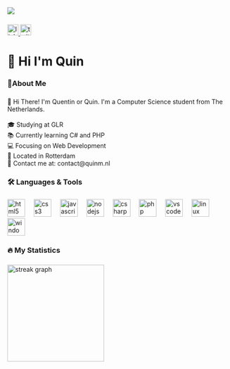 <div align="left">
  <img height="" src="https://i.ibb.co/kyVZMy/image.png"/>
</div>

###

<div align="left">
  <a href="https://www.linkedin.com/in/qmwillemstein/" target="_blank">
    <img src="https://img.shields.io/static/v1?message=LinkedIn&logo=linkedin&label=&color=0077B5&logoColor=white&labelColor=&style=for-the-badge" height="25" alt="linkedin logo"  />
  </a>
  <a href="https://twitter.com/quinmw_" target="_blank">
    <img src="https://img.shields.io/static/v1?message=@Quinmw_&logo=twitter&label=Twitter&color=303030&logoColor=white&labelColor=&style=for-the-badge" height="25" alt="twitter logo"  />
  </a>
</div>

###

<h1 align="left">👋 Hi I'm Quin</h1>

###

<h3 align="left">🌿About Me</h3>

###

<p align="left">👋 Hi There! I'm Quentin or Quin. I'm a Computer Science student from The Netherlands.<br><br>🎓 Studying at GLR<br>📚 Currently learning C# and PHP<br>💻 Focusing on Web Development<br>📍 Located in Rotterdam<br>📧 Contact me at: contact@quinm.nl</p>

###

<h3 align="left">🛠 Languages & Tools</h3>

###

<div align="left">
  <img src="https://cdn.jsdelivr.net/gh/devicons/devicon/icons/html5/html5-original.svg" height="40" alt="html5 logo"  />
  <img width="12" />
  <img src="https://cdn.jsdelivr.net/gh/devicons/devicon/icons/css3/css3-original.svg" height="40" alt="css3 logo"  />
  <img width="12" />
  <img src="https://cdn.jsdelivr.net/gh/devicons/devicon/icons/javascript/javascript-original.svg" height="40" alt="javascript logo"  />
  <img width="12" />
  <img src="https://cdn.jsdelivr.net/gh/devicons/devicon/icons/nodejs/nodejs-original.svg" height="40" alt="nodejs logo"  />
  <img width="12" />
  <img src="https://cdn.jsdelivr.net/gh/devicons/devicon/icons/csharp/csharp-original.svg" height="40" alt="csharp logo"  />
  <img width="12" />
  <img src="https://cdn.jsdelivr.net/gh/devicons/devicon/icons/php/php-original.svg" height="40" alt="php logo"  />
  <img width="12" />
  <img src="https://cdn.jsdelivr.net/gh/devicons/devicon/icons/vscode/vscode-original.svg" height="40" alt="vscode logo"  />
  <img width="12" />
  <img src="https://cdn.jsdelivr.net/gh/devicons/devicon/icons/linux/linux-original.svg" height="40" alt="linux logo"  />
  <img width="12" />
  <img src="https://cdn.jsdelivr.net/gh/devicons/devicon/icons/windows8/windows8-original.svg" height="40" alt="windows8 logo"  />
</div>

###

<h3 align="left">🔥 My Statistics</h3>

###

<div align="left">
  <img src="https://streak-stats.demolab.com?user=QW60&locale=en&mode=daily&theme=dark&hide_border=false&border_radius=5&order=3" height="220" alt="streak graph"  />
</div>

###
